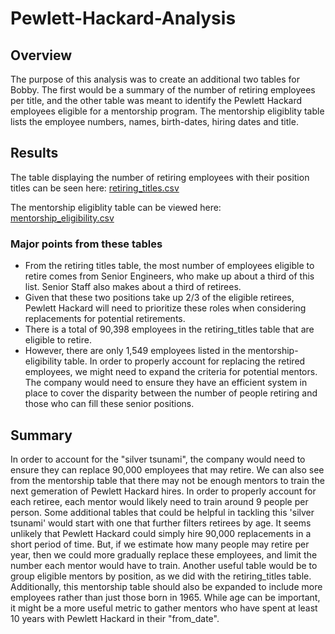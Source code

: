 # Pewlett-Hackard-Analysis

## Overview
  The purpose of this analysis was to create an additional two tables for Bobby. The first would be a summary of the number of retiring employees per title, and the other table was meant to identify the Pewlett Hackard employees eligible for a mentorship program. The mentorship eligiblity table lists the employee numbers, names, birth-dates, hiring dates and title. 
  
  ## Results
  
  The table displaying the number of retiring employees with their position titles can be seen here: [retiring_titles.csv](Data/retiring_titles.csv)
  
  The mentorship eligiblity table can be viewed here: [mentorship_eligibility.csv](Data/mentorship_eligibility.csv)
  
  ### Major points from these tables
  - From the retiring titles table, the most number of employees eligible to retire comes from Senior Engineers, who make up about a third of this list. Senior Staff also makes about a third of retirees.
  - Given that these two positions take up 2/3 of the eligible retirees, Pewlett Hackard will need to prioritize these roles when considering replacements for potential retirements.
  - There is a total of 90,398 employees in the retiring_titles table that are eligible to retire. 
  - However, there are only 1,549 employees listed in the mentorship-eligibility table. In order to properly account for replacing the retired employees, we might need to expand the criteria for potential mentors. The company would need to ensure they have an efficient system in place to cover the disparity between the number of people retiring and those who can fill these senior positions.

## Summary
  In order to account for the "silver tsunami", the company would need to ensure they can replace 90,000 employees that may retire. We can also see from the mentorship table that there  may not be enough mentors to train the next gemeration of Pewlett Hackard hires. In order to properly account for each retiree, each mentor would likely need to train around 9 people per person. 
  Some additional tables that could be helpful in tackling this 'silver tsunami' would start with one that further filters retirees by age. It seems unlikely that Pewlett Hackard could simply hire 90,000 replacements in a short period of time. But, if we estimate how many people may retire per year, then we could more gradually replace these employees, and limit the number each mentor would have to train. Another useful table would be to group eligible mentors by position, as we did with the retiring_titles table. Additionally, this mentorship table should also be expanded to include more employees rather than just those born in 1965. While age can be important, it might be a more useful metric to gather mentors who have spent at least 10 years with Pewlett Hackard in their "from_date". 
